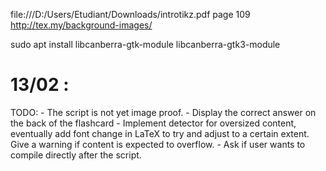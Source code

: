file:///D:/Users/Etudiant/Downloads/introtikz.pdf page 109
http://tex.my/background-images/

sudo apt install libcanberra-gtk-module libcanberra-gtk3-module


# 13/02 :
TODO:
	- The script is not yet image proof.
	- Display the correct answer on the back of the flashcard
	- Implement detector for oversized content, eventually add font change in LaTeX to try and adjust to a certain extent. Give a warning if content is expected to overflow.
	- Ask if user wants to compile directly after the script.

